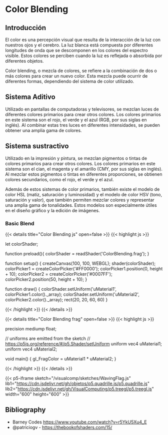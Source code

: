 # Color Blending

## Introducción

El color es una percepción visual que resulta de la interacción de la luz con nuestros ojos y el cerebro. La luz blanca está compuesta por diferentes longitudes de onda que se descomponen en los colores del espectro visible. Estos colores se perciben cuando la luz es reflejada o absorbida por diferentes objetos.

Color blending, o mezcla de colores, se refiere a la combinación de dos o más colores para crear un nuevo color. Esta mezcla puede ocurrir de diferentes formas, dependiendo del sistema de color utilizado.

## Sistema Aditivo
Utilizado en pantallas de computadoras y televisores, se mezclan luces de diferentes colores primarios para crear otros colores. Los colores primarios en este sistema son el rojo, el verde y el azul (RGB, por sus siglas en inglés). Al combinar estas tres luces en diferentes intensidades, se pueden obtener una amplia gama de colores.

## Sistema sustractivo
Utilizado en la impresión y pintura, se mezclan pigmentos o tintas de colores primarios para crear otros colores. Los colores primarios en este sistema son el cian, el magenta y el amarillo (CMY, por sus siglas en inglés). Al mezclar estos pigmentos o tintas en diferentes proporciones, se obtienen colores secundarios, como el rojo, el verde y el azul.

Además de estos sistemas de color primarios, también existe el modelo de color HSL (matiz, saturación y luminosidad) y el modelo de color HSV (tono, saturación y valor), que también permiten mezclar colores y representar una amplia gama de tonalidades. Estos modelos son especialmente útiles en el diseño gráfico y la edición de imágenes.


### Basic Blend

{{< details title="Color Blending js" open=false >}}
{{< highlight js >}}

let colorShader;

function preload(){
  colorShader = readShader('ColorBlending.frag');
}

function setup() {
  createCanvas(100, 100, WEBGL);
  shader(colorShader);
  colorPicker1 = createColorPicker('#FF0000');
  colorPicker1.position(0, height + 10);
  colorPicker2 = createColorPicker('#0007FF');
  colorPicker2.position(50, height + 10);
}

function draw() {
  colorShader.setUniform('uMaterial1', colorPicker1.color()._array);
  colorShader.setUniform('uMaterial2', colorPicker2.color()._array);
  rect(20, 20, 60, 60)
}

{{< /highlight >}}
{{< /details >}}

{{< details title="Color Blending frag" open=false >}}
{{< highlight js >}}

precision mediump float;

// uniforms are emitted from the sketch
// https://p5js.org/reference/#/p5.Shader/setUniform
uniform vec4 uMaterial1;
uniform vec4 uMaterial2;

void main() {
  gl_FragColor = uMaterial1 * uMaterial2;
}

{{< /highlight >}}
{{< /details >}}


{{< p5-iframe sketch="/visualcomp/sketches/WavingFlag.js" lib1="https://cdn.jsdelivr.net/gh/objetos/p5.quadrille.js/p5.quadrille.js" lib2="https://cdn.jsdelivr.net/gh/VisualComputing/p5.treegl/p5.treegl.js" width="600" height="600" >}}


## Bibliography

- Barney Codes https://www.youtube.com/watch?v=r5YkU5Xu4_E
- @patriciogv - https://thebookofshaders.com/15/
